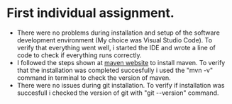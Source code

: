 # First individual assignment.

- There were no problems during installation and setup of the software development environment (My choice was Visual Studio Code). To verify that everything went well, i started the IDE and wrote a line of code to check if everything runs correctly.
- I followed the steps shown at [maven website](https://maven.apache.org/) to install maven. To verify that the installation was completed succesfully i used the "mvn -v" command in terminal to check the version of maven.
- There were no issues during git installation. To verify if installation was succesfull i checked the version of git with "git --version" command.


